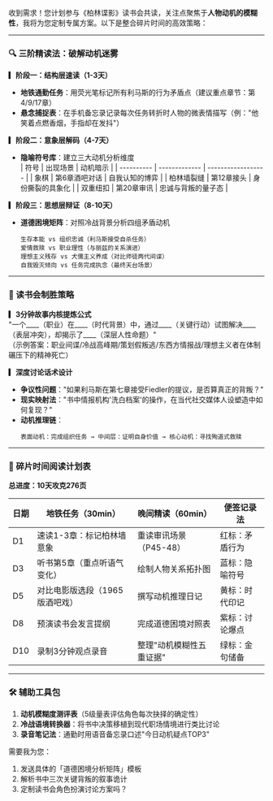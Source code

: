 收到需求！您计划参与《柏林谍影》读书会共读，关注点聚焦于**人物动机的模糊性**，我将为您定制专属方案。以下是整合碎片时间的高效策略：

---

### **🔍 三阶精读法：破解动机迷雾**
**▎阶段一：结构层速读（1-3天）**  
- **地铁通勤任务**：用荧光笔标记所有利马斯的行为矛盾点（建议重点章节：第4/9/17章）  
- **悬念捕捉表**：在手机备忘录记录每次任务转折时人物的微表情描写（例："他笑着点燃香烟，手指却在发抖"）  

**▎阶段二：意象层解码（4-7天）**  
- **隐喻符号库**：建立三大动机分析维度  
  | 符号       | 出现场景      | 动机暗示           |
  | ---------- | ------------- | ------------------ |
  | 象棋       | 第6章酒吧对话 | 自我认知的博弈     |
  | 柏林墙裂缝 | 第12章接头    | 身份撕裂的具象化   |
  | 双重纽扣   | 第20章审讯    | 忠诚与背叛的量子态 |

**▎阶段三：思想层辩证（8-10天）**  
- **道德困境矩阵**：对照冷战背景分析四组矛盾动机  
  ```  
  生存本能 vs 组织忠诚（利马斯接受自杀任务）  
  爱情救赎 vs 职业理性（与丽兹的关系演进）  
  理想主义残存 vs 犬儒主义养成（对比师徒两代间谍）  
  自我毁灭倾向 vs 任务完成执念（最终天台场景）  
  ```  

---

### **🎯 读书会制胜策略**  
**▎3分钟故事内核提炼公式**  
"一个____（职业）在____（时代背景）中，通过____（关键行动）试图解决____（表层冲突），却揭示了____（深层人性命题）"  
（示例答案：职业间谍/冷战高峰期/策划假叛逃/东西方情报战/理想主义者在体制碾压下的精神死亡）  

**▎深度讨论话术设计**  
- **争议性问题**："如果利马斯在第七章接受Fiedler的提议，是否算真正的背叛？"  
- **现实映射法**："书中情报机构'洗白档案'的操作，在当代社交媒体人设塑造中如何复现？"  
- **动机推理链**：  
  ```  
  表面动机：完成组织任务 → 中间层：证明自身价值 → 核心动机：寻找殉道式救赎  
  ```  

---

### **📅 碎片时间阅读计划表**  
**总进度：10天攻克276页**  

| 日期 | 地铁任务（30min）              | 晚间精读（60min）        | 便签记录法     |
| ---- | ------------------------------ | ------------------------ | -------------- |
| D1   | 速读1-3章：标记柏林墙意象      | 重读审讯场景（P45-48）   | 红标：矛盾行为 |
| D3   | 听书第5章（重点听语气变化）    | 绘制人物关系拓扑图       | 蓝标：隐喻符号 |
| D5   | 对比电影版选段（1965版酒吧戏） | 撰写动机推理日记         | 黄标：时代印记 |
| D8   | 预演读书会发言提纲             | 完成道德困境对照表       | 紫标：讨论爆点 |
| D10  | 录制3分钟观点录音              | 整理"动机模糊性五重证据" | 绿标：金句储备 |

---

### **🛠️ 辅助工具包**  
1. **动机模糊度测评表**（5级量表评估角色每次抉择的确定性）  
2. **冷战语境转换器**：将书中决策移植到现代职场情境进行类比讨论  
3. **录音笔记法**：通勤时用语音备忘录口述"今日动机疑点TOP3"  

需要我为您：  
1) 发送具体的「道德困境分析矩阵」模板  
2) 解析书中三次关键背叛的叙事诡计  
3) 定制读书会角色扮演讨论方案吗？